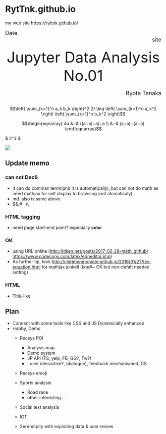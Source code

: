 # RytTnk.github.io
my web site
 https://ryttnk.github.io/

<div style="text-align: left;">
<font size="4">Date</font>

<div style="text-align: right;">
<font size="4">site</font>
</div>

<br />

<div style="text-align: center;">
<font size="7">Jupyter Data Analysis No.01</font>
</div>
<br />
<div style="text-align: right;">
<font size="4">Ryota Tanaka</font>
</div>

<br />



```math
\left( \sum_{k=1}^n a_k b_k \right)^{!!2} \leq
\left( \sum_{k=1}^n a_k^2 \right) \left( \sum_{k=1}^n b_k^2 \right)
```

```math
\begin{eqnarray}
4a &=& ((a+a)+a)+a \\
&=& (a+a)+(a+a)
\end{eqnarray}
```

$ 2^3 $ 

<img src="https://latex.codecogs.com/png.latex?x_{11}w_{11}" />

## Update memo
### can not Dec6
- It can do comman term(ipnb it is automatically), but can not do math as need mathjax for self display to brawsing (not atomaticaly)
- md. also is same above 
- $$,# ``` #```,

### HTML tagging
- need page start-end point? especially **color**


### OK
- using URL online (http://idken.net/posts/2017-02-28-math_github/ , https://www.codecogs.com/latex/eqneditor.php)
- As further tip, look http://chirimenmonster.github.io/2016/01/27/tex-equation.html for mathjax junkell (kne#~ OK but non-defalt needed setting)
### HTML
 - Title-like


## Plan
 - Connect with some tools like CSS and JS Dynamically enhanced
 - Hobby, Demo
   - Recsys POI
     - Analysis map
     - Demo system
     - JP API (FS, yelp, FB, GG?, Tw?)
     - , user interactive?, (dialogue), feedback mechanismed, CS
   - Recsys emoji
   - Sports analysis
     - Road race
     - other interesting...
   
   - Social text analysis
   - IOT
   - Serendipity with exploiting data & user review
